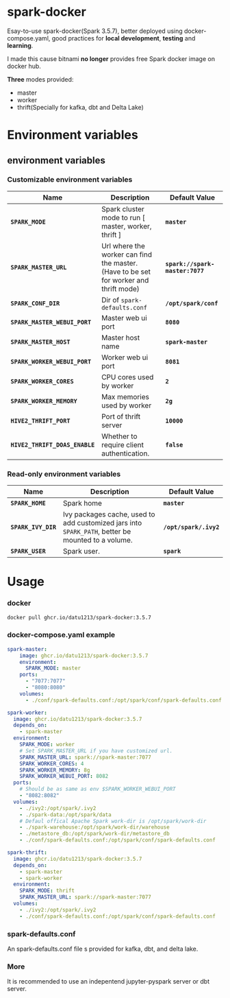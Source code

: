 # spark-docker
Esay-to-use spark-docker(Spark 3.5.7), better deployed using docker-compose.yaml, good practices for **local development**, **testing** and **learning**.

I made this cause bitnami **no longer** provides free Spark docker image on docker hub.

**Three** modes provided:
- master
- worker
- thrift(Specially for kafka, dbt and Delta Lake)

# Environment variables
## environment variables
### Customizable environment variables
|Name|Description|Default Value|
|-|-|-|
|**`SPARK_MODE`**|Spark cluster mode to run \[ master, worker, thrift \]|**`master`**|
|**`SPARK_MASTER_URL`**|Url where the worker can find the master. (Have to be set for worker and thrift mode)|**`spark://spark-master:7077`**|
|**`SPARK_CONF_DIR`**|Dir of `spark-defaults.conf`|**`/opt/spark/conf`**|
|**`SPARK_MASTER_WEBUI_PORT`**|Master web ui port|**`8080`**|
|**`SPARK_MASTER_HOST`**|Master host name|**`spark-master`**|
|**`SPARK_WORKER_WEBUI_PORT`**|Worker web ui port|**`8081`**|
|**`SPARK_WORKER_CORES`**|CPU cores used by worker|**`2`**|
|**`SPARK_WORKER_MEMORY`**|Max memories used by worker|**`2g`**|
|**`HIVE2_THRIFT_PORT`**|Port of thrift server|**`10000`**|
|**`HIVE2_THRIFT_DOAS_ENABLE`**|Whether to require client authentication.|**`false`**|

### Read-only environment variables

|Name|Description|Default Value|
|-|-|-|
|**`SPARK_HOME`**|Spark home|**`master`**|
|**`SPARK_IVY_DIR`**|Ivy packages cache, used to add customized jars into `SPARK_PATH`, better be mounted to a volume.|**`/opt/spark/.ivy2`**|
|**`SPARK_USER`**|	Spark user.| **`spark`**|

# Usage

### docker
```bash
docker pull ghcr.io/datu1213/spark-docker:3.5.7
```

### docker-compose.yaml example
```yaml
spark-master:
    image: ghcr.io/datu1213/spark-docker:3.5.7
    environment:
      SPARK_MODE: master
    ports:
      - "7077:7077"
      - "8080:8080"
    volumes:
      - ./conf/spark-defaults.conf:/opt/spark/conf/spark-defaults.conf

spark-worker:
  image: ghcr.io/datu1213/spark-docker:3.5.7
  depends_on:
    - spark-master
  environment:
    SPARK_MODE: worker
    # Set SPARK_MASTER_URL if you have customized url.
    SPARK_MASTER_URL: spark://spark-master:7077
    SPARK_WORKER_CORES: 4
    SPARK_WORKER_MEMORY: 8g
    SPARK_WORKER_WEBUI_PORT: 8082
  ports:
    # Should be as same as env $SPARK_WORKER_WEBUI_PORT
    - "8082:8082"
  volumes:
    - ./ivy2:/opt/spark/.ivy2
    - ./spark-data:/opt/spark/data
    # Defaul offical Apache Spark work-dir is /opt/spark/work-dir
    - ./spark-warehouse:/opt/spark/work-dir/warehouse
    - ./metastore_db:/opt/spark/work-dir/metastore_db
    - ./conf/spark-defaults.conf:/opt/spark/conf/spark-defaults.conf

spark-thrift:
  image: ghcr.io/datu1213/spark-docker:3.5.7
  depends_on:
    - spark-master
    - spark-worker
  environment:
    SPARK_MODE: thrift
    SPARK_MASTER_URL: spark://spark-master:7077
  volumes:
    - ./ivy2:/opt/spark/.ivy2
    - ./conf/spark-defaults.conf:/opt/spark/conf/spark-defaults.conf
```

### spark-defaults.conf
An spark-defaults.conf file s provided for kafka, dbt, and delta lake.

### More

It is recommended to use an indepentend jupyter-pyspark server or dbt server.
